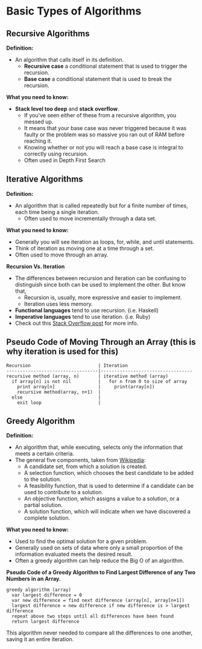 # Basic Types of Algorithms

## **Recursive Algorithms**

**Definition:**

* An algorithm that calls itself in its definition.
  * **Recursive case** a conditional statement that is used to trigger the recursion.
  * **Base case** a conditional statement that is used to break the recursion.

**What you need to know:**

* **Stack level too deep** and **stack overflow**.
  * If you've seen either of these from a recursive algorithm, you messed up.
  * It means that your base case was never triggered because it was faulty or the problem was so massive you ran out of RAM before reaching it.
  * Knowing whether or not you will reach a base case is integral to correctly using recursion.
  * Often used in Depth First Search

## **Iterative Algorithms**

**Definition:**

* An algorithm that is called repeatedly but for a finite number of times, each time being a single iteration.
  * Often used to move incrementally through a data set.

**What you need to know:**

* Generally you will see iteration as loops, for, while, and until statements.
* Think of iteration as moving one at a time through a set.
* Often used to move through an array.

**Recursion Vs. Iteration**

* The differences between recursion and iteration can be confusing to distinguish since both can be used to implement the other. But know that,
  * Recursion is, usually, more expressive and easier to implement.
  * Iteration uses less memory.
* **Functional languages** tend to use recursion. \(i.e. Haskell\)
* **Imperative languages** tend to use iteration. \(i.e. Ruby\)
* Check out this [Stack Overflow post](http://stackoverflow.com/questions/19794739/what-is-the-difference-between-iteration-and-recursion) for more info.

## **Pseudo Code of Moving Through an Array \(this is why iteration is used for this\)**

```text
Recursion                         | Iteration
----------------------------------|----------------------------------
recursive method (array, n)       | iterative method (array)
  if array[n] is not nil          |   for n from 0 to size of array
    print array[n]                |     print(array[n])
    recursive method(array, n+1)  |
  else                            |
    exit loop                     |
```

## **Greedy Algorithm**

**Definition:**

* An algorithm that, while executing, selects only the information that meets a certain criteria.
* The general five components, taken from [Wikipedia](http://en.wikipedia.org/wiki/Greedy_algorithm#Specifics):
  * A candidate set, from which a solution is created.
  * A selection function, which chooses the best candidate to be added to the solution.
  * A feasibility function, that is used to determine if a candidate can be used to contribute to a solution.
  * An objective function, which assigns a value to a solution, or a partial solution.
  * A solution function, which will indicate when we have discovered a complete solution.

**What you need to know:**

* Used to find the optimal solution for a given problem.
* Generally used on sets of data where only a small proportion of the information evaluated meets the desired result.
* Often a greedy algorithm can help reduce the Big O of an algorithm.

**Pseudo Code of a Greedy Algorithm to Find Largest Difference of any Two Numbers in an Array.**

```text
greedy algorithm (array)
  var largest difference = 0
  var new difference = find next difference (array[n], array[n+1])
  largest difference = new difference if new difference is > largest difference
  repeat above two steps until all differences have been found
  return largest difference
```

This algorithm never needed to compare all the differences to one another, saving it an entire iteration.

